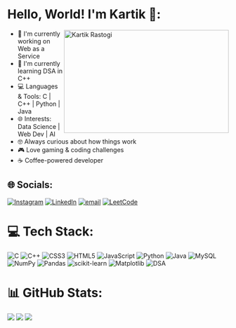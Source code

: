 # Hello, World! I'm Kartik 👋:
<a><img align="right" alt="Kartik Rastogi" width="375px" height="235px"  src="https://media0.giphy.com/media/v1.Y2lkPTc5MGI3NjExc29tMnMwcWIwdXdqampndGMybm5saXE4MHAyMTZ4cHNmcWJqNjFhYiZlcD12MV9pbnRlcm5hbF9naWZfYnlfaWQmY3Q9Zw/gXr3j6YAClXFfZABn5/giphy.gif"></a>
- 🔭 I'm currently working on Web as a Service<br>
- 🌱 I'm currently learning DSA in C++<br>
- 💻 Languages & Tools: C | C++ | Python | Java<br>
- 🌐 Interests: Data Science | Web Dev | AI<br>
- 🤓 Always curious about how things work<br>
- 🎮 Love gaming & coding challenges<br>
- ☕ Coffee-powered developer<br>

 ## 🌐 Socials:
[![Instagram](https://img.shields.io/badge/Instagram-%23E4405F.svg?logo=Instagram&logoColor=white)](https://www.instagram.com/kartik_rastogi_18/) [![LinkedIn](https://img.shields.io/badge/LinkedIn-%230077B5.svg?logo=linkedin&logoColor=white)](https://www.linkedin.com/in/kartik-rastogi-113236325/) [![email](https://img.shields.io/badge/Email-D14836?logo=gmail&logoColor=white)](mailto:kartikrastogi4544@gmail.com) 
[![LeetCode](https://img.shields.io/badge/-LeetCode-F7DF1E?logo=LeetCode&logoColor=black)](https://leetcode.com/u/kartikrastogi18)

# 💻 Tech Stack:
![C](https://img.shields.io/badge/c-%2300599C.svg?style=flat&logo=c&logoColor=white) ![C++](https://img.shields.io/badge/c++-%2300599C.svg?style=flat&logo=c%2B%2B&logoColor=white) ![CSS3](https://img.shields.io/badge/css3-%231572B6.svg?style=flat&logo=css3&logoColor=white) ![HTML5](https://img.shields.io/badge/html5-%23E34F26.svg?style=flat&logo=html5&logoColor=white) ![JavaScript](https://img.shields.io/badge/javascript-%23323330.svg?style=flat&logo=javascript&logoColor=%23F7DF1E) ![Python](https://img.shields.io/badge/python-3670A0?style=flat&logo=python&logoColor=ffdd54) ![Java](https://img.shields.io/badge/Java-%23000000.svg?style=flat&logo=Java&logoColor=#00C7B7) ![MySQL](https://img.shields.io/badge/mysql-4479A1.svg?style=flat&logo=mysql&logoColor=white) ![NumPy](https://img.shields.io/badge/numpy-%23013243.svg?style=flat&logo=numpy&logoColor=white) ![Pandas](https://img.shields.io/badge/pandas-%23150458.svg?style=flat&logo=pandas&logoColor=white) ![scikit-learn](https://img.shields.io/badge/scikit--learn-%23F7931E.svg?style=flat&logo=scikit-learn&logoColor=white) ![Matplotlib](https://img.shields.io/badge/Matplotlib-%23ffffff.svg?style=flat&logo=Matplotlib&logoColor=black)
 ![DSA](https://img.shields.io/badge/DSA-%2300599C.svg?style=flat&logo=c%2B%2B&logoColor=white)

# 📊 GitHub Stats:
![](https://github-readme-stats.vercel.app/api?username=kartikrastogi18&theme=one_dark_pro&hide_border=true&include_all_commits=true&count_private=true)
![](https://github-readme-stats.vercel.app/api/top-langs/?username=kartikrastogi18&theme=one_dark_pro&hide_border=true&include_all_commits=true&count_private=true&layout=compact)
![](https://nirzak-streak-stats.vercel.app/?user=kartikrastogi18&theme=one_dark_pro&hide_border=true)<br/>




<!--
**kartikrastogi18/kartikrastogi18** is a ✨ _special_ ✨ repository because its `README.md` (this file) appears on your GitHub profile.

Here are some ideas to get you started:

- 🔭 I’m currently working on ...
- 🌱 I’m currently learning ...
- 👯 I’m looking to collaborate on ...
- 🤔 I’m looking for help with ...
- 💬 Ask me about ...
- 📫 How to reach me: ...
- 😄 Pronouns: ...
- ⚡ Fun fact: ...
-->
